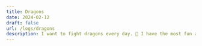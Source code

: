 ```yaml
---
title: Dragons
date: 2024-02-12
draft: false
url: /logs/dragons
description: I want to fight dragons every day. 🐉 I have the most fun attacking and defeating big problems.
---
```

